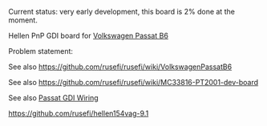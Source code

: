 Current status: very early development, this board is 2% done at the moment.


Hellen PnP GDI board for [Volkswagen Passat B6](VolkswagenPassatB6)


Problem statement:

See also https://github.com/rusefi/rusefi/wiki/VolkswagenPassatB6

See also https://github.com/rusefi/rusefi/wiki/MC33816-PT2001-dev-board

See also [Passat GDI Wiring](Passat-GDI-wiring)



https://github.com/rusefi/hellen154vag-9.1


